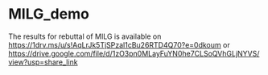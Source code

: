 # MILG_demo

The results for rebuttal of MILG is available on 
https://1drv.ms/u/s!AqLrJk5TjSPzal1cBu26RTD4Q70?e=0dkoum or
https://drive.google.com/file/d/1zO3pn0MLayFuYN0he7CLSoQVhGLjNYVS/view?usp=share_link
